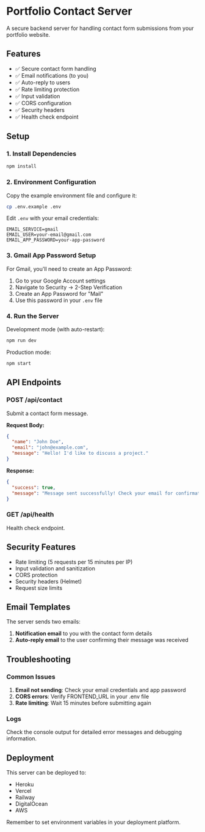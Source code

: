# Portfolio Contact Server

A secure backend server for handling contact form submissions from your portfolio website.

## Features

- ✅ Secure contact form handling
- ✅ Email notifications (to you)
- ✅ Auto-reply to users
- ✅ Rate limiting protection
- ✅ Input validation
- ✅ CORS configuration
- ✅ Security headers
- ✅ Health check endpoint

## Setup

### 1. Install Dependencies

```bash
npm install
```

### 2. Environment Configuration

Copy the example environment file and configure it:

```bash
cp .env.example .env
```

Edit `.env` with your email credentials:

```env
EMAIL_SERVICE=gmail
EMAIL_USER=your-email@gmail.com
EMAIL_APP_PASSWORD=your-app-password
```

### 3. Gmail App Password Setup

For Gmail, you'll need to create an App Password:

1. Go to your Google Account settings
2. Navigate to Security → 2-Step Verification
3. Create an App Password for "Mail"
4. Use this password in your `.env` file

### 4. Run the Server

Development mode (with auto-restart):
```bash
npm run dev
```

Production mode:
```bash
npm start
```

## API Endpoints

### POST /api/contact
Submit a contact form message.

**Request Body:**
```json
{
  "name": "John Doe",
  "email": "john@example.com",
  "message": "Hello! I'd like to discuss a project."
}
```

**Response:**
```json
{
  "success": true,
  "message": "Message sent successfully! Check your email for confirmation."
}
```

### GET /api/health
Health check endpoint.

## Security Features

- Rate limiting (5 requests per 15 minutes per IP)
- Input validation and sanitization
- CORS protection
- Security headers (Helmet)
- Request size limits

## Email Templates

The server sends two emails:
1. **Notification email** to you with the contact form details
2. **Auto-reply email** to the user confirming their message was received

## Troubleshooting

### Common Issues

1. **Email not sending**: Check your email credentials and app password
2. **CORS errors**: Verify FRONTEND_URL in your .env file
3. **Rate limiting**: Wait 15 minutes before submitting again

### Logs

Check the console output for detailed error messages and debugging information.

## Deployment

This server can be deployed to:
- Heroku
- Vercel
- Railway
- DigitalOcean
- AWS

Remember to set environment variables in your deployment platform.
